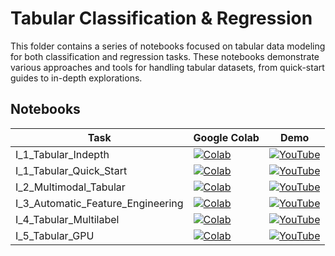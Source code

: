 # Tabular Classification & Regression

This folder contains a series of notebooks focused on tabular data modeling for both classification and regression tasks. These notebooks demonstrate various approaches and tools for handling tabular datasets, from quick-start guides to in-depth explorations.

## Notebooks

| Task                           | Google Colab  | Demo |
|---------------------------------|---------------|-----------------|
| I_1_Tabular_Indepth           | [![Colab](https://colab.research.google.com/assets/colab-badge.svg)](https://colab.research.google.com/github/pruthvik-sheth/CMPE-255-Data-Mining/blob/main/Assignments/LOW-CODE-AUTOML-AUTOGLUON/I_Tabular_Classification-Regression/I_1_Tabular_Indepth.ipynb) | [![YouTube](https://img.shields.io/badge/YouTube-Video-red)](https://youtu.be/ViESF9L5FnM) |
| I_1_Tabular_Quick_Start       | [![Colab](https://colab.research.google.com/assets/colab-badge.svg)](https://colab.research.google.com/github/pruthvik-sheth/CMPE-255-Data-Mining/blob/main/Assignments/LOW-CODE-AUTOML-AUTOGLUON/A_AutoGluon_for_Kaggle_Competitions/A_2_California_House_Prediction.ipynb)  | [![YouTube](https://img.shields.io/badge/YouTube-Video-red)](https://youtu.be/VIdEH4KfaBc) |
| I_2_Multimodal_Tabular       | [![Colab](https://colab.research.google.com/assets/colab-badge.svg)](https://colab.research.google.com/github/pruthvik-sheth/CMPE-255-Data-Mining/blob/main/Assignments/LOW-CODE-AUTOML-AUTOGLUON/I_Tabular_Classification-Regression/I_2_Multimodal_Tabular.ipynb)  | [![YouTube](https://img.shields.io/badge/YouTube-Video-red)](https://youtu.be/bYkuz4L079s) |
| I_3_Automatic_Feature_Engineering       | [![Colab](https://colab.research.google.com/assets/colab-badge.svg)](https://colab.research.google.com/github/pruthvik-sheth/CMPE-255-Data-Mining/blob/main/Assignments/LOW-CODE-AUTOML-AUTOGLUON/I_Tabular_Classification-Regression/I_3_Automatic_Feature_Engineering.ipynb)  | [![YouTube](https://img.shields.io/badge/YouTube-Video-red)](https://youtu.be/bYkuz4L079s) |
| I_4_Tabular_Multilabel       | [![Colab](https://colab.research.google.com/assets/colab-badge.svg)](https://colab.research.google.com/github/pruthvik-sheth/CMPE-255-Data-Mining/blob/main/Assignments/LOW-CODE-AUTOML-AUTOGLUON/A_AutoGluon_for_Kaggle_Competitions/A_2_California_House_Prediction.ipynb)  | [![YouTube](https://img.shields.io/badge/YouTube-Video-red)](https://youtu.be/bYkuz4L079s) |
| I_5_Tabular_GPU       | [![Colab](https://colab.research.google.com/assets/colab-badge.svg)](https://colab.research.google.com/github/pruthvik-sheth/CMPE-255-Data-Mining/blob/main/Assignments/LOW-CODE-AUTOML-AUTOGLUON/A_AutoGluon_for_Kaggle_Competitions/A_2_California_House_Prediction.ipynb)  | [![YouTube](https://img.shields.io/badge/YouTube-Video-red)](https://youtu.be/bYkuz4L079s) |